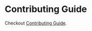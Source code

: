# Contributing Guide
Checkout [Contributing Guide](https://carousel.omkar.xyz/docs/dev-guide/contribution).